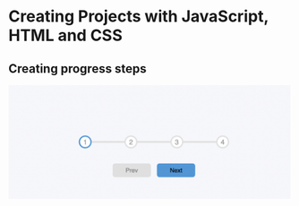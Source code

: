 # Creating Projects with JavaScript, HTML and CSS

## Creating progress steps
![ progrees image](https://github.com/JonFD4/html-css-js/blob/66dc855f64c6ff6ce42a935f2c0bcd34cd38609e/images/steps-image.png)
